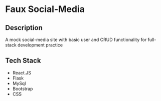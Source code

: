 # Faux Social-Media

## Description
A mock social-media site with basic user and CRUD functionality for full-stack development practice

## Tech Stack
- React.JS 
- Flask 
- MySql 
- Bootstrap
- CSS
